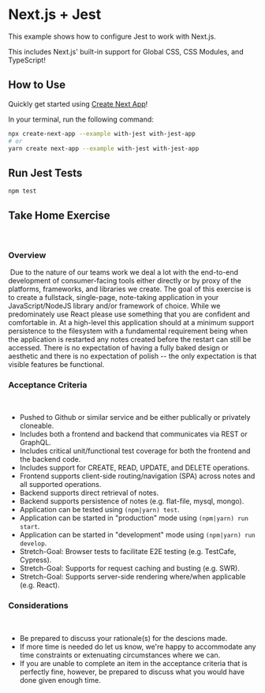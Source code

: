 # Next.js + Jest

This example shows how to configure Jest to work with Next.js.

This includes Next.js' built-in support for Global CSS, CSS Modules, and TypeScript!

## How to Use

Quickly get started using [Create Next App](https://github.com/vercel/next.js/tree/canary/packages/create-next-app#readme)!

In your terminal, run the following command:

```bash
npx create-next-app --example with-jest with-jest-app
# or
yarn create next-app --example with-jest with-jest-app
```

## Run Jest Tests

```bash
npm test
```

## Take Home Exercise

​

### Overview

​
Due to the nature of our teams work we deal a lot with the end-to-end development of consumer-facing tools either directly or by proxy of the platforms, frameworks, and libraries we create. The goal of this exercise is to create a fullstack, single-page, note-taking application in your JavaScript/NodeJS library and/or framework of choice. While we predominately use React please use something that you are confident and comfortable in. At a high-level this application should at a minimum support persistence to the filesystem with a fundamental requirement being when the application is restarted any notes created before the restart can still be accessed. There is no expectation of having a fully baked design or aesthetic and there is no expectation of polish -- the only expectation is that visible features be functional.
​

### Acceptance Criteria

​

- Pushed to Github or similar service and be either publically or privately cloneable.
- Includes both a frontend and backend that communicates via REST or GraphQL.
- Includes critical unit/functional test coverage for both the frontend and the backend code.
- Includes support for CREATE, READ, UPDATE, and DELETE operations.
- Frontend supports client-side routing/navigation (SPA) across notes and all supported operations.
- Backend supports direct retrieval of notes.
- Backend supports persistence of notes (e.g. flat-file, mysql, mongo).
- Application can be tested using `(npm|yarn) test`.
- Application can be started in "production" mode using `(npm|yarn) run start`.
- Application can be started in "development" mode using `(npm|yarn) run develop`.
- Stretch-Goal: Browser tests to facilitate E2E testing (e.g. TestCafe, Cypress).
- Stretch-Goal: Supports for request caching and busting (e.g. SWR).
- Stretch-Goal: Supports server-side rendering where/when applicable (e.g. React).
  ​

### Considerations

​

- Be prepared to discuss your rationale(s) for the descions made.
- If more time is needed do let us know, we're happy to accommodate any time constraints or extenuating circumstances where we can.
- If you are unable to complete an item in the acceptance criteria that is perfectly fine, however, be prepared to discuss what you would have done given enough time.

<!--

TODO:
wrap request provider class
error handling with toast
styled components?
Add a loader
prettier conf
eslint conf


 -->
